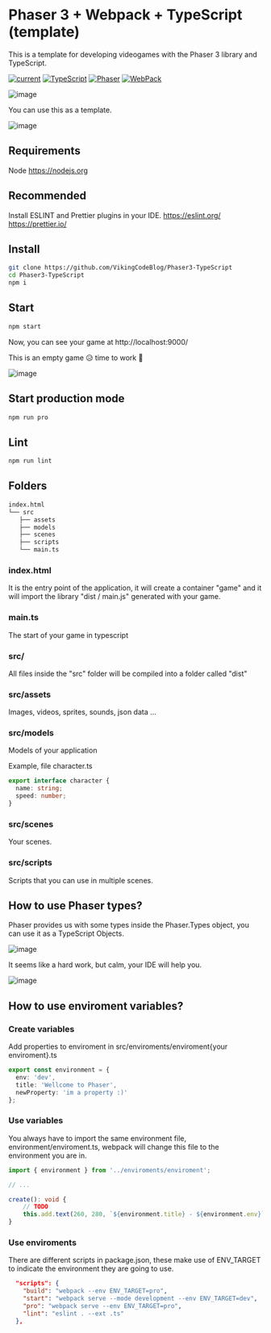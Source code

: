 # Phaser 3 + Webpack + TypeScript (template)
This is a template for developing videogames with the Phaser 3 library and TypeScript.

[![current](https://img.shields.io/badge/Current-1.1.0-green.svg)](https://github.com/VikingCodeBlog/Phaser3-TypeScript/blob/main/package.json)
[![TypeScript](https://img.shields.io/badge/TypeScript-4.3.5-blue.svg)](https://www.typescriptlang.org/)
[![Phaser](https://img.shields.io/badge/Phaser-3.55.2-orange.svg)](https://phaser.io/)
[![WebPack](https://img.shields.io/badge/WebPack-5.50.0-blue.svg)](https://webpack.js.org/)

![image](https://user-images.githubusercontent.com/59940005/129425532-d889ab52-adfe-4352-9702-f69d7de63ae8.png)

You can use this as a template.

![image](https://user-images.githubusercontent.com/59940005/129425334-d139a1e0-c6b2-4679-b6d8-65d556020709.png)

## Requirements
Node
https://nodejs.org

## Recommended
Install ESLINT and Prettier plugins in your IDE.
https://eslint.org/
https://prettier.io/

## Install

```bash
git clone https://github.com/VikingCodeBlog/Phaser3-TypeScript
cd Phaser3-TypeScript
npm i
```

## Start
```bash
npm start
```
Now, you can see your game at http://localhost:9000/

This is an empty game 😥 time to work 💪

![image](https://user-images.githubusercontent.com/59940005/129447224-5614e625-79ae-41e1-9653-4acec4230862.png)

## Start production mode
```bash
npm run pro
```

## Lint
```bash
npm run lint
```

## Folders
```bash
index.html
└── src
   ├── assets
   ├── models
   ├── scenes
   ├── scripts
   └── main.ts
```

### index.html
It is the entry point of the application, it will create a container "game" and it will import the library "dist / main.js" generated with your game.

### main.ts
The start of your game in typescript

### src/
All files inside the "src" folder will be compiled into a folder called "dist"

### src/assets
Images, videos, sprites, sounds, json data ...

### src/models
Models of your application

Example, file character.ts

```ts
export interface character {
  name: string;
  speed: number;
}
```

### src/scenes
Your scenes.

### src/scripts
Scripts that you can use in multiple scenes.

## How to use Phaser types?
Phaser provides us with some types inside the Phaser.Types object, you can use it as a TypeScript Objects.

![image](https://user-images.githubusercontent.com/59940005/129427017-c2261827-3aaf-489d-b02e-c87d78b2230d.png)

It seems like a hard work, but calm, your IDE will help you.

![image](https://user-images.githubusercontent.com/59940005/129427039-4b62e909-f4ec-4d8f-b0b5-726396807bd9.png)

## How to use enviroment variables?

### Create variables
Add properties to enviroment in src/enviroments/enviroment{your enviroment}.ts
```ts
export const environment = {
  env: 'dev',
  title: 'Wellcome to Phaser',
  newProperty: 'im a property :)'
};
```

### Use variables
You always have to import the same environment file, environment/enviroment.ts, webpack will change this file to the environment you are in.

```ts
import { environment } from '../enviroments/enviroment';

// ...

create(): void {
    // TODO
    this.add.text(260, 280, `${environment.title} - ${environment.env}`);
}
```

### Use enviroments
There are different scripts in package.json, these make use of ENV_TARGET to indicate the environment they are going to use.

```json
  "scripts": {
    "build": "webpack --env ENV_TARGET=pro",
    "start": "webpack serve --mode development --env ENV_TARGET=dev",
    "pro": "webpack serve --env ENV_TARGET=pro",
    "lint": "eslint . --ext .ts"
  },
```
